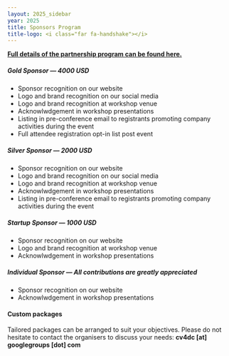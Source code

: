 ```yaml
---
layout: 2025_sidebar
year: 2025
title: Sponsors Program
title-logo: <i class="far fa-handshake"></i> 
---
```


<a href="{{site.url}}/files/2025/SponsorsCV4DC2025.pdf" target="_blank">**Full details of the partnership program can be found here.**</a> 

##### Gold Sponsor — 4000 USD
- Sponsor recognition on our website
- Logo and brand recognition on our social media
- Logo and brand recognition at workshop venue
- Acknowlwdgement in workshop presentations
- Listing in pre-conference email to registrants promoting company activities during the event
- Full attendee registration opt-in list post event

##### Silver Sponsor — 2000 USD
- Sponsor recognition on our website
- Logo and brand recognition on our social media
- Logo and brand recognition at workshop venue
- Acknowlwdgement in workshop presentations
- Listing in pre-conference email to registrants promoting company activities during the event

##### Startup Sponsor — 1000 USD
- Sponsor recognition on our website
- Logo and brand recognition at workshop venue
- Acknowlwdgement in workshop presentations

##### Individual Sponsor — All contributions are greatly appreciated
- Sponsor recognition on our website
- Acknowlwdgement in workshop presentations

####  Custom packages
Tailored packages can be arranged to suit your objectives.
Please do not hesitate to contact the organisers to discuss your needs: **cv4dc [at] googlegroups [dot] com**
